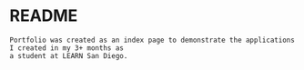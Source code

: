 # README

    
    
    
    
    Portfolio was created as an index page to demonstrate the applications I created in my 3+ months as 
    a student at LEARN San Diego.
